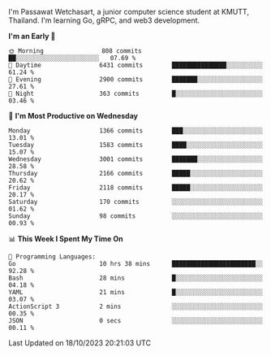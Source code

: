 
I'm Passawat Wetchasart, a junior computer science student at KMUTT, Thailand. I'm learning Go, gRPC, and web3 development.



<!--START_SECTION:waka-->
**I'm an Early 🐤** 

```text
🌞 Morning                808 commits         ██░░░░░░░░░░░░░░░░░░░░░░░   07.69 % 
🌆 Daytime                6431 commits        ███████████████░░░░░░░░░░   61.24 % 
🌃 Evening                2900 commits        ███████░░░░░░░░░░░░░░░░░░   27.61 % 
🌙 Night                  363 commits         █░░░░░░░░░░░░░░░░░░░░░░░░   03.46 % 
```
📅 **I'm Most Productive on Wednesday** 

```text
Monday                   1366 commits        ███░░░░░░░░░░░░░░░░░░░░░░   13.01 % 
Tuesday                  1583 commits        ████░░░░░░░░░░░░░░░░░░░░░   15.07 % 
Wednesday                3001 commits        ███████░░░░░░░░░░░░░░░░░░   28.58 % 
Thursday                 2166 commits        █████░░░░░░░░░░░░░░░░░░░░   20.62 % 
Friday                   2118 commits        █████░░░░░░░░░░░░░░░░░░░░   20.17 % 
Saturday                 170 commits         ░░░░░░░░░░░░░░░░░░░░░░░░░   01.62 % 
Sunday                   98 commits          ░░░░░░░░░░░░░░░░░░░░░░░░░   00.93 % 
```


📊 **This Week I Spent My Time On** 

```text
💬 Programming Languages: 
Go                       10 hrs 38 mins      ███████████████████████░░   92.28 % 
Bash                     28 mins             █░░░░░░░░░░░░░░░░░░░░░░░░   04.18 % 
YAML                     21 mins             █░░░░░░░░░░░░░░░░░░░░░░░░   03.07 % 
ActionScript 3           2 mins              ░░░░░░░░░░░░░░░░░░░░░░░░░   00.35 % 
JSON                     0 secs              ░░░░░░░░░░░░░░░░░░░░░░░░░   00.11 % 
```


 Last Updated on 18/10/2023 20:21:03 UTC
<!--END_SECTION:waka-->

<!--
**markpassawat/markpassawat** is a ✨ _special_ ✨ repository because its `README.md` (this file) appears on your GitHub profile.

Here are some ideas to get you started:

- 🔭 I’m currently working on ...
- 🌱 I’m currently learning ...
- 👯 I’m looking to collaborate on ...
- 🤔 I’m looking for help with ...
- 💬 Ask me about ...
- 📫 How to reach me: ...
- 😄 Pronouns: He/Him
- ⚡ Fun fact: ...
-->
